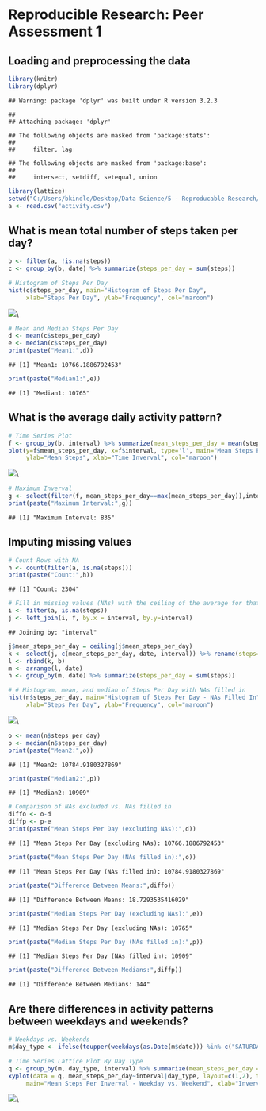 # Reproducible Research: Peer Assessment 1


## Loading and preprocessing the data


```r
library(knitr)
library(dplyr)
```

```
## Warning: package 'dplyr' was built under R version 3.2.3
```

```
## 
## Attaching package: 'dplyr'
```

```
## The following objects are masked from 'package:stats':
## 
##     filter, lag
```

```
## The following objects are masked from 'package:base':
## 
##     intersect, setdiff, setequal, union
```

```r
library(lattice)
setwd("C:/Users/bkindle/Desktop/Data Science/5 - Reproducable Research/Project1/RepData_PeerAssessment1")
a <- read.csv("activity.csv")
```

## What is mean total number of steps taken per day?


```r
b <- filter(a, !is.na(steps))
c <- group_by(b, date) %>% summarize(steps_per_day = sum(steps))

# Histogram of Steps Per Day
hist(c$steps_per_day, main="Histogram of Steps Per Day", 
     xlab="Steps Per Day", ylab="Frequency", col="maroon")
```

![](PA1_template_files/figure-html/chunk_two-1.png)\

```r
# Mean and Median Steps Per Day
d <- mean(c$steps_per_day)
e <- median(c$steps_per_day)
print(paste("Mean1:",d))
```

```
## [1] "Mean1: 10766.1886792453"
```

```r
print(paste("Median1:",e))
```

```
## [1] "Median1: 10765"
```

## What is the average daily activity pattern?


```r
# Time Series Plot
f <- group_by(b, interval) %>% summarize(mean_steps_per_day = mean(steps))
plot(y=f$mean_steps_per_day, x=f$interval, type='l', main="Mean Steps Per Interval",
     ylab="Mean Steps", xlab="Time Inverval", col="maroon")
```

![](PA1_template_files/figure-html/chunk_three-1.png)\

```r
# Maximum Inverval
g <- select(filter(f, mean_steps_per_day==max(mean_steps_per_day)),interval)
print(paste("Maximum Interval:",g))
```

```
## [1] "Maximum Interval: 835"
```

## Imputing missing values


```r
# Count Rows with NA
h <- count(filter(a, is.na(steps)))
print(paste("Count:",h))
```

```
## [1] "Count: 2304"
```

```r
# Fill in missing values (NAs) with the ceiling of the average for that time interval
i <- filter(a, is.na(steps))
j <- left_join(i, f, by.x = interval, by.y=interval)
```

```
## Joining by: "interval"
```

```r
j$mean_steps_per_day = ceiling(j$mean_steps_per_day)
k <- select(j, c(mean_steps_per_day, date, interval)) %>% rename(steps=mean_steps_per_day)
l <- rbind(k, b)
m <- arrange(l, date)
n <- group_by(m, date) %>% summarize(steps_per_day = sum(steps))

# # Histogram, mean, and median of Steps Per Day with NAs filled in
hist(n$steps_per_day, main="Histogram of Steps Per Day - NAs Filled In", 
     xlab="Steps Per Day", ylab="Frequency", col="maroon")
```

![](PA1_template_files/figure-html/chunk_four-1.png)\

```r
o <- mean(n$steps_per_day)
p <- median(n$steps_per_day)
print(paste("Mean2:",o))
```

```
## [1] "Mean2: 10784.9180327869"
```

```r
print(paste("Median2:",p))
```

```
## [1] "Median2: 10909"
```

```r
# Comparison of NAs excluded vs. NAs filled in
diffo <- o-d
diffp <- p-e
print(paste("Mean Steps Per Day (excluding NAs):",d))
```

```
## [1] "Mean Steps Per Day (excluding NAs): 10766.1886792453"
```

```r
print(paste("Mean Steps Per Day (NAs filled in):",o))
```

```
## [1] "Mean Steps Per Day (NAs filled in): 10784.9180327869"
```

```r
print(paste("Difference Between Means:",diffo))
```

```
## [1] "Difference Between Means: 18.7293535416029"
```

```r
print(paste("Median Steps Per Day (excluding NAs):",e))
```

```
## [1] "Median Steps Per Day (excluding NAs): 10765"
```

```r
print(paste("Median Steps Per Day (NAs filled in):",p))
```

```
## [1] "Median Steps Per Day (NAs filled in): 10909"
```

```r
print(paste("Difference Between Medians:",diffp))
```

```
## [1] "Difference Between Medians: 144"
```

## Are there differences in activity patterns between weekdays and weekends?


```r
# Weekdays vs. Weekends
m$day_type <- ifelse(toupper(weekdays(as.Date(m$date))) %in% c("SATURDAY","SUNDAY"),"Weekend","Weekday")

# Time Series Lattice Plot By Day Type
q <- group_by(m, day_type, interval) %>% summarize(mean_steps_per_day = mean(steps))
xyplot(data = q, mean_steps_per_day~interval|day_type, layout=c(1,2), type='l',
	 main="Mean Steps Per Inverval - Weekday vs. Weekend", xlab="Inverval", ylab="Mean Steps")
```

![](PA1_template_files/figure-html/chunk_five-1.png)\
